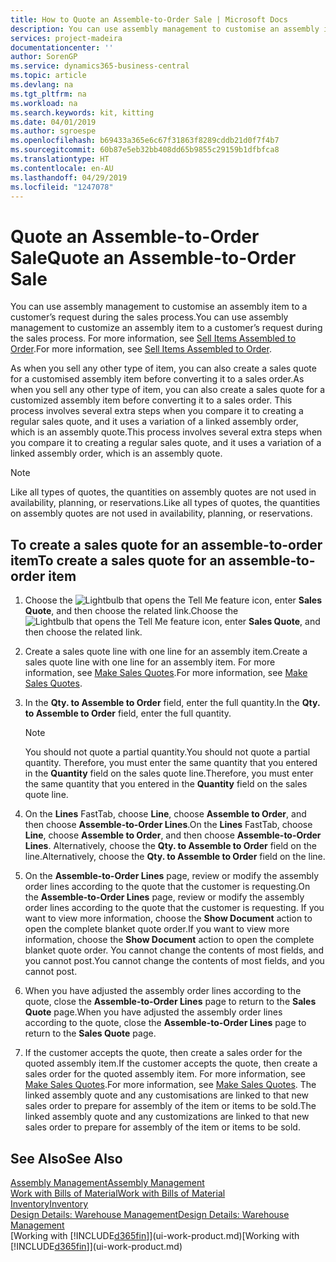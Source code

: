 ```yaml
---
title: How to Quote an Assemble-to-Order Sale | Microsoft Docs
description: You can use assembly management to customise an assembly item to a customer’s request during the sales process.
services: project-madeira
documentationcenter: ''
author: SorenGP
ms.service: dynamics365-business-central
ms.topic: article
ms.devlang: na
ms.tgt_pltfrm: na
ms.workload: na
ms.search.keywords: kit, kitting
ms.date: 04/01/2019
ms.author: sgroespe
ms.openlocfilehash: b69433a365e6c67f31863f8289cddb21d0f7f4b7
ms.sourcegitcommit: 60b87e5eb32bb408dd65b9855c29159b1dfbfca8
ms.translationtype: HT
ms.contentlocale: en-AU
ms.lasthandoff: 04/29/2019
ms.locfileid: "1247078"
---
```

# <a name="quote-an-assemble-to-order-sale"></a><span data-ttu-id="1be07-103">Quote an Assemble-to-Order Sale</span><span class="sxs-lookup"><span data-stu-id="1be07-103">Quote an Assemble-to-Order Sale</span></span>
<span data-ttu-id="1be07-104">You can use assembly management to customise an assembly item to a customer’s request during the sales process.</span><span class="sxs-lookup"><span data-stu-id="1be07-104">You can use assembly management to customize an assembly item to a customer’s request during the sales process.</span></span> <span data-ttu-id="1be07-105">For more information, see [Sell Items Assembled to Order](assembly-how-to-sell-items-assembled-to-order.md).</span><span class="sxs-lookup"><span data-stu-id="1be07-105">For more information, see [Sell Items Assembled to Order](assembly-how-to-sell-items-assembled-to-order.md).</span></span>  

<span data-ttu-id="1be07-106">As when you sell any other type of item, you can also create a sales quote for a customised assembly item before converting it to a sales order.</span><span class="sxs-lookup"><span data-stu-id="1be07-106">As when you sell any other type of item, you can also create a sales quote for a customized assembly item before converting it to a sales order.</span></span> <span data-ttu-id="1be07-107">This process involves several extra steps when you compare it to creating a regular sales quote, and it uses a variation of a linked assembly order, which is an assembly quote.</span><span class="sxs-lookup"><span data-stu-id="1be07-107">This process involves several extra steps when you compare it to creating a regular sales quote, and it uses a variation of a linked assembly order, which is an assembly quote.</span></span>

> [!NOTE]  
>  <span data-ttu-id="1be07-108">Like all types of quotes, the quantities on assembly quotes are not used in availability, planning, or reservations.</span><span class="sxs-lookup"><span data-stu-id="1be07-108">Like all types of quotes, the quantities on assembly quotes are not used in availability, planning, or reservations.</span></span>  

## <a name="to-create-a-sales-quote-for-an-assemble-to-order-item"></a><span data-ttu-id="1be07-109">To create a sales quote for an assemble-to-order item</span><span class="sxs-lookup"><span data-stu-id="1be07-109">To create a sales quote for an assemble-to-order item</span></span>  
1.  <span data-ttu-id="1be07-110">Choose the ![Lightbulb that opens the Tell Me feature](media/ui-search/search_small.png "Tell me what you want to do") icon, enter **Sales Quote**, and then choose the related link.</span><span class="sxs-lookup"><span data-stu-id="1be07-110">Choose the ![Lightbulb that opens the Tell Me feature](media/ui-search/search_small.png "Tell me what you want to do") icon, enter **Sales Quote**, and then choose the related link.</span></span>  
2.  <span data-ttu-id="1be07-111">Create a sales quote line with one line for an assembly item.</span><span class="sxs-lookup"><span data-stu-id="1be07-111">Create a sales quote line with one line for an assembly item.</span></span> <span data-ttu-id="1be07-112">For more information, see [Make Sales Quotes](sales-how-make-offers.md).</span><span class="sxs-lookup"><span data-stu-id="1be07-112">For more information, see [Make Sales Quotes](sales-how-make-offers.md).</span></span>  
3.  <span data-ttu-id="1be07-113">In the **Qty. to Assemble to Order** field, enter the full quantity.</span><span class="sxs-lookup"><span data-stu-id="1be07-113">In the **Qty. to Assemble to Order** field, enter the full quantity.</span></span>

    > [!NOTE]  
    >  <span data-ttu-id="1be07-114">You should not quote a partial quantity.</span><span class="sxs-lookup"><span data-stu-id="1be07-114">You should not quote a partial quantity.</span></span> <span data-ttu-id="1be07-115">Therefore, you must enter the same quantity that you entered in the **Quantity** field on the sales quote line.</span><span class="sxs-lookup"><span data-stu-id="1be07-115">Therefore, you must enter the same quantity that you entered in the **Quantity** field on the sales quote line.</span></span>  

4.  <span data-ttu-id="1be07-116">On the **Lines** FastTab, choose **Line**, choose **Assemble to Order**, and then choose **Assemble-to-Order Lines**.</span><span class="sxs-lookup"><span data-stu-id="1be07-116">On the **Lines** FastTab, choose **Line**, choose **Assemble to Order**, and then choose **Assemble-to-Order Lines**.</span></span> <span data-ttu-id="1be07-117">Alternatively, choose the **Qty. to Assemble to Order** field on the line.</span><span class="sxs-lookup"><span data-stu-id="1be07-117">Alternatively, choose the **Qty. to Assemble to Order** field on the line.</span></span>  
5.  <span data-ttu-id="1be07-118">On the **Assemble-to-Order Lines** page, review or modify the assembly order lines according to the quote that the customer is requesting.</span><span class="sxs-lookup"><span data-stu-id="1be07-118">On the **Assemble-to-Order Lines** page, review or modify the assembly order lines according to the quote that the customer is requesting.</span></span> <span data-ttu-id="1be07-119">If you want to view more information, choose the **Show Document** action to open the complete blanket quote order.</span><span class="sxs-lookup"><span data-stu-id="1be07-119">If you want to view more information, choose the **Show Document** action to open the complete blanket quote order.</span></span> <span data-ttu-id="1be07-120">You cannot change the contents of most fields, and you cannot post.</span><span class="sxs-lookup"><span data-stu-id="1be07-120">You cannot change the contents of most fields, and you cannot post.</span></span>  
6.  <span data-ttu-id="1be07-121">When you have adjusted the assembly order lines according to the quote, close the **Assemble-to-Order Lines** page to return to the **Sales Quote** page.</span><span class="sxs-lookup"><span data-stu-id="1be07-121">When you have adjusted the assembly order lines according to the quote, close the **Assemble-to-Order Lines** page to return to the **Sales Quote** page.</span></span>  
7.  <span data-ttu-id="1be07-122">If the customer accepts the quote, then create a sales order for the quoted assembly item.</span><span class="sxs-lookup"><span data-stu-id="1be07-122">If the customer accepts the quote, then create a sales order for the quoted assembly item.</span></span> <span data-ttu-id="1be07-123">For more information, see [Make Sales Quotes](sales-how-make-offers.md).</span><span class="sxs-lookup"><span data-stu-id="1be07-123">For more information, see [Make Sales Quotes](sales-how-make-offers.md).</span></span> <span data-ttu-id="1be07-124">The linked assembly quote and any customisations are linked to that new sales order to prepare for assembly of the item or items to be sold.</span><span class="sxs-lookup"><span data-stu-id="1be07-124">The linked assembly quote and any customizations are linked to that new sales order to prepare for assembly of the item or items to be sold.</span></span>  

## <a name="see-also"></a><span data-ttu-id="1be07-125">See Also</span><span class="sxs-lookup"><span data-stu-id="1be07-125">See Also</span></span>  
[<span data-ttu-id="1be07-126">Assembly Management</span><span class="sxs-lookup"><span data-stu-id="1be07-126">Assembly Management</span></span>](assembly-assemble-items.md)  
[<span data-ttu-id="1be07-127">Work with Bills of Material</span><span class="sxs-lookup"><span data-stu-id="1be07-127">Work with Bills of Material</span></span>](inventory-how-work-BOMs.md)  
[<span data-ttu-id="1be07-128">Inventory</span><span class="sxs-lookup"><span data-stu-id="1be07-128">Inventory</span></span>](inventory-manage-inventory.md)  
[<span data-ttu-id="1be07-129">Design Details: Warehouse Management</span><span class="sxs-lookup"><span data-stu-id="1be07-129">Design Details: Warehouse Management</span></span>](design-details-warehouse-management.md)  
<span data-ttu-id="1be07-130">[Working with [!INCLUDE[d365fin](includes/d365fin_md.md)]](ui-work-product.md)</span><span class="sxs-lookup"><span data-stu-id="1be07-130">[Working with [!INCLUDE[d365fin](includes/d365fin_md.md)]](ui-work-product.md)</span></span>
